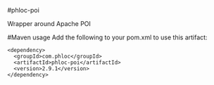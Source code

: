 #phloc-poi

Wrapper around Apache POI  

#Maven usage
Add the following to your pom.xml to use this artifact:
```
<dependency>
  <groupId>com.phloc</groupId>
  <artifactId>phloc-poi</artifactId>
  <version>2.9.1</version>
</dependency>
```
